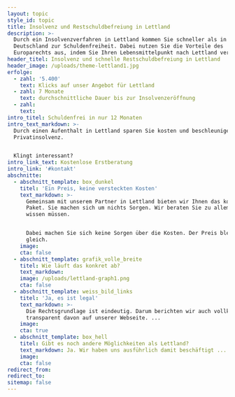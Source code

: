 ```yaml
---
layout: topic
style_id: topic
title: Insolvenz und Restschuldbefreiung in Lettland
description: >-
  Durch ein Insolvenzverfahren in Lettland kommen Sie schneller als in
  Deutschland zur Schuldenfreiheit. Dabei nutzen Sie die Vorteile des
  Europarechts aus, indem Sie Ihren Lebensmittelpunkt nach Lettland verlegen.
header_titel: Insolvenz und schnelle Restschuldbefreiung in Lettland
header_image: /uploads/theme-lettland1.jpg
erfolge:
  - zahl: '5.400'
    text: Klicks auf unser Angebot für Lettland
  - zahl: 7 Monate
    text: durchschnittliche Dauer bis zur Insolvenzeröffnung
  - zahl:
    text:
intro_titel: Schuldenfrei in nur 12 Monaten
intro_text_markdown: >-
  Durch einen Aufenthalt in Lettland sparen Sie kosten und beschleunigen Sie die
  Privatinsolvenz.


  Klingt interessant?
intro_link_text: Kostenlose Erstberatung
intro_link: '#kontakt'
abschnitte:
  - abschnitt_template: box_dunkel
    titel: 'Ein Preis, keine versteckten Kosten'
    text_markdown: >-
      Gemeinsam mit unserem Partner in Lettland bieten wir Ihnen das komplette
      Paket. Sie machen sich um nichts Sorgen. Wir beraten Sie zu allem, was Sie
      wissen müssen.


      Dabei machen Sie sich keine Sorgen über die Kosten. Der Preis bleibt
      gleich.
    image:
    cta: false
  - abschnitt_template: grafik_volle_breite
    titel: Wie läuft das konkret ab?
    text_markdown:
    image: /uploads/lettland-graph1.png
    cta: false
  - abschnitt_template: weiss_bild_links
    titel: 'Ja, es ist legal'
    text_markdown: >-
      Die Rechtsgrundlage ist eindeutig. Darum berichten wir auch vollkommen
      transparent davon auf unserer Webseite. ...
    image:
    cta: true
  - abschnitt_template: box_hell
    titel: Gibt es noch andere Möglichkeiten als Lettland?
    text_markdown: Ja. Wir haben uns ausführlich damit beschäftigt ...
    image:
    cta: false
redirect_from:
redirect_to:
sitemap: false
---
```

